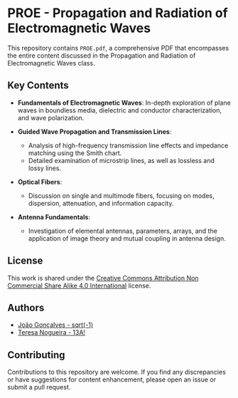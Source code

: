 # PROE - Propagation and Radiation of Electromagnetic Waves

This repository contains `PROE.pdf`, a comprehensive PDF that encompasses the entire content discussed in the Propagation and Radiation of Electromagnetic Waves class.

## Key Contents

- **Fundamentals of Electromagnetic Waves**: In-depth exploration of plane waves in boundless media, dielectric and conductor characterization, and wave polarization.
  
- **Guided Wave Propagation and Transmission Lines**:
  - Analysis of high-frequency transmission line effects and impedance matching using the Smith chart.
  - Detailed examination of microstrip lines, as well as lossless and lossy lines.

- **Optical Fibers**:
  - Discussion on single and multimode fibers, focusing on modes, dispersion, attenuation, and information capacity.

- **Antenna Fundamentals**:
  - Investigation of elemental antennas, parameters, arrays, and the application of image theory and mutual coupling in antenna design.

## License

This work is shared under the [Creative Commons Attribution Non Commercial Share Alike 4.0 International][cc-by-nc-sa] license.

[cc-by-nc-sa]: https://creativecommons.org/licenses/by-nc-sa/4.0/

## Authors

- [João Gonçalves - sqrt(-1)](https://github.com/eusouojoao)
- [Teresa Nogueira - 13A!](https://github.com/FrolickingAsteroid)

## Contributing

Contributions to this repository are welcome. If you find any discrepancies or have suggestions for content enhancement, please open an issue or submit a pull request.

